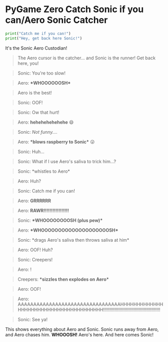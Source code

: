 # PyGame Zero Catch Sonic if you can/Aero Sonic Catcher

```python
print("Catch me if you can!")
print("Hey, get back here Sonic!")
```

It's the Sonic Aero Custodian!

> The Aero cursor is the catcher... and Sonic is the runner! Get back here, you!

> Sonic: You're too slow!

> Aero: __\*WHOOOOOOSH\*__

> Aero is the best!

> Sonic: OOF!

> Sonic: Ow that hurt!

> Aero: __hehehehehehehe__ 😄

> Sonic: _Not funny...._

> Aero: __\*blows raspberry to Sonic\*__ 😜

> Sonic: Huh...

> Sonic: What if I use Aero's saliva to trick him...?
  
> Sonic: \*whistles to Aero\*
  
> Aero: Huh?
  
> Sonic: Catch me if you can!
 
> Aero: __GRRRRRR__
  
> Aero: __RAWR!!!!!!!!!!!!!!!!!__
  
> Sonic: __\*WHOOOOOOOOSH (plus pew)\*__

> Aero: __\*WHOOOOOOOOOOOOOOOOOOOOSH\*__
  
> Sonic: \*drags Aero's saliva then throws saliva at him\*
  
> Aero: OOF! Huh?
  
> Sonic: Creepers!
  
> Aero: !
  
> Creepers: __\*sizzles then explodes on Aero\*__
  
> Aero: OOF!
  
> Aero: AAAAAAAAAAAAAAAAAAAAAAAAAAAAAAAAAHHHHHHHHHHHHHHHHHHHHHHHHHHHHHHHHHHHHHHH!!!!!!!!!!!!!!!!!!!!!!!!!!!!!!!!!!!!!!!!!!!!!
  
> Sonic: See ya!

 
  
This shows everything about Aero and Sonic. Sonic runs away from Aero, and Aero chases him. __WHOOOSH!__ Aero's here. And here comes Sonic!
